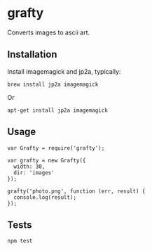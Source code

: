 # grafty

Converts images to ascii art.

## Installation

Install imagemagick and jp2a, typically:

    brew install jp2a imagemagick

Or

    apt-get install jp2a imagemagick

## Usage

    var Grafty = require('grafty');

    var grafty = new Grafty({
      width: 30,
      dir: 'images'
    });

    grafty('photo.png', function (err, result) {
      console.log(result);
    });

## Tests

    npm test
